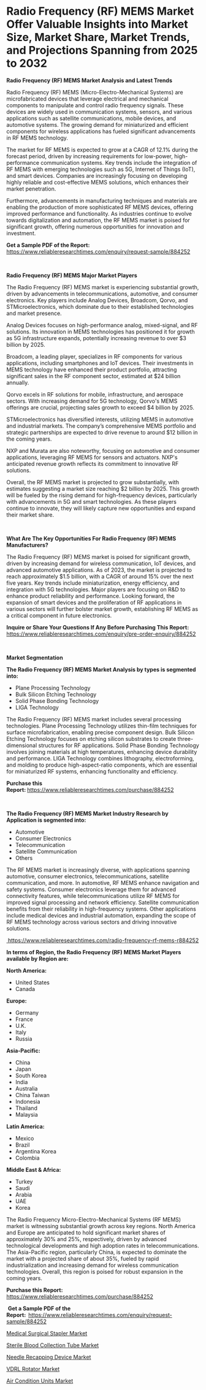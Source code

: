 <p><h1>Radio Frequency (RF) MEMS Market Offer Valuable Insights into Market Size, Market Share, Market Trends, and Projections Spanning from 2025 to 2032</h1></p><p><strong>Radio Frequency (RF) MEMS Market Analysis and Latest Trends</strong></p>
<p><p>Radio Frequency (RF) MEMS (Micro-Electro-Mechanical Systems) are microfabricated devices that leverage electrical and mechanical components to manipulate and control radio frequency signals. These devices are widely used in communication systems, sensors, and various applications such as satellite communications, mobile devices, and automotive systems. The growing demand for miniaturized and efficient components for wireless applications has fueled significant advancements in RF MEMS technology.</p><p>The market for RF MEMS is expected to grow at a CAGR of 12.1% during the forecast period, driven by increasing requirements for low-power, high-performance communication systems. Key trends include the integration of RF MEMS with emerging technologies such as 5G, Internet of Things (IoT), and smart devices. Companies are increasingly focusing on developing highly reliable and cost-effective MEMS solutions, which enhances their market penetration.</p><p>Furthermore, advancements in manufacturing techniques and materials are enabling the production of more sophisticated RF MEMS devices, offering improved performance and functionality. As industries continue to evolve towards digitalization and automation, the RF MEMS market is poised for significant growth, offering numerous opportunities for innovation and investment.</p></p>
<p><strong>Get a Sample PDF of the Report:&nbsp;</strong> <a href="https://www.reliableresearchtimes.com/enquiry/request-sample/884252?utm_campaign=3522&utm_medium=2&utm_source=Github&utm_content=ia&utm_term=11042025&utm_id=radio-frequency-rf-mems">https://www.reliableresearchtimes.com/enquiry/request-sample/884252</a></p>
<p>&nbsp;</p>
<p><strong>Radio Frequency (RF) MEMS Major Market Players</strong></p>
<p><p>The Radio Frequency (RF) MEMS market is experiencing substantial growth, driven by advancements in telecommunications, automotive, and consumer electronics. Key players include Analog Devices, Broadcom, Qorvo, and STMicroelectronics, which dominate due to their established technologies and market presence.</p><p>Analog Devices focuses on high-performance analog, mixed-signal, and RF solutions. Its innovation in MEMS technologies has positioned it for growth as 5G infrastructure expands, potentially increasing revenue to over $3 billion by 2025.</p><p>Broadcom, a leading player, specializes in RF components for various applications, including smartphones and IoT devices. Their investments in MEMS technology have enhanced their product portfolio, attracting significant sales in the RF component sector, estimated at $24 billion annually.</p><p>Qorvo excels in RF solutions for mobile, infrastructure, and aerospace sectors. With increasing demand for 5G technology, Qorvo's MEMS offerings are crucial, projecting sales growth to exceed $4 billion by 2025.</p><p>STMicroelectronics has diversified interests, utilizing MEMS in automotive and industrial markets. The company’s comprehensive MEMS portfolio and strategic partnerships are expected to drive revenue to around $12 billion in the coming years.</p><p>NXP and Murata are also noteworthy, focusing on automotive and consumer applications, leveraging RF MEMS for sensors and actuators. NXP's anticipated revenue growth reflects its commitment to innovative RF solutions.</p><p>Overall, the RF MEMS market is projected to grow substantially, with estimates suggesting a market size reaching $2 billion by 2025. This growth will be fueled by the rising demand for high-frequency devices, particularly with advancements in 5G and smart technologies. As these players continue to innovate, they will likely capture new opportunities and expand their market share.</p></p>
<p>&nbsp;</p>
<p><strong>What Are The Key Opportunities For Radio Frequency (RF) MEMS Manufacturers?</strong></p>
<p><p>The Radio Frequency (RF) MEMS market is poised for significant growth, driven by increasing demand for wireless communication, IoT devices, and advanced automotive applications. As of 2023, the market is projected to reach approximately $1.5 billion, with a CAGR of around 15% over the next five years. Key trends include miniaturization, energy efficiency, and integration with 5G technologies. Major players are focusing on R&D to enhance product reliability and performance. Looking forward, the expansion of smart devices and the proliferation of RF applications in various sectors will further bolster market growth, establishing RF MEMS as a critical component in future electronics.</p></p>
<p><strong>Inquire or Share Your Questions If Any Before Purchasing This Report:</strong> <a href="https://www.reliableresearchtimes.com/enquiry/pre-order-enquiry/884252?utm_campaign=3522&utm_medium=2&utm_source=Github&utm_content=ia&utm_term=11042025&utm_id=radio-frequency-rf-mems">https://www.reliableresearchtimes.com/enquiry/pre-order-enquiry/884252</a></p>
<p>&nbsp;</p>
<p><strong>Market Segmentation</strong></p>
<p><strong>The Radio Frequency (RF) MEMS Market Analysis by types is segmented into:</strong></p>
<p><ul><li>Plane Processing Technology</li><li>Bulk Silicon Etching Technology</li><li>Solid Phase Bonding Technology</li><li>LIGA Technology</li></ul></p>
<p><p>The Radio Frequency (RF) MEMS market includes several processing technologies. Plane Processing Technology utilizes thin-film techniques for surface microfabrication, enabling precise component design. Bulk Silicon Etching Technology focuses on etching silicon substrates to create three-dimensional structures for RF applications. Solid Phase Bonding Technology involves joining materials at high temperatures, enhancing device durability and performance. LIGA Technology combines lithography, electroforming, and molding to produce high-aspect-ratio components, which are essential for miniaturized RF systems, enhancing functionality and efficiency.</p></p>
<p><strong>Purchase this Report:&nbsp;</strong><a href="https://www.reliableresearchtimes.com/purchase/884252?utm_campaign=3522&utm_medium=2&utm_source=Github&utm_content=ia&utm_term=11042025&utm_id=radio-frequency-rf-mems">https://www.reliableresearchtimes.com/purchase/884252</a></p>
<p>&nbsp;</p>
<p><strong>The Radio Frequency (RF) MEMS Market Industry Research by Application is segmented into:</strong></p>
<p><ul><li>Automotive</li><li>Consumer Electronics</li><li>Telecommunication</li><li>Satellite Communication</li><li>Others</li></ul></p>
<p><p>The RF MEMS market is increasingly diverse, with applications spanning automotive, consumer electronics, telecommunications, satellite communication, and more. In automotive, RF MEMS enhance navigation and safety systems. Consumer electronics leverage them for advanced connectivity features, while telecommunications utilize RF MEMS for improved signal processing and network efficiency. Satellite communication benefits from their reliability in high-frequency systems. Other applications include medical devices and industrial automation, expanding the scope of RF MEMS technology across various sectors and driving innovative solutions.</p></p>
<p><a href="https://www.reliableresearchtimes.com/radio-frequency-rf-mems-r884252?utm_campaign=3522&utm_medium=2&utm_source=Github&utm_content=ia&utm_term=11042025&utm_id=radio-frequency-rf-mems">&nbsp;https://www.reliableresearchtimes.com/radio-frequency-rf-mems-r884252</a></p>
<p><strong>In terms of Region, the Radio Frequency (RF) MEMS Market Players available by Region are:</strong></p>
<p>
    <p> <strong> North America: </strong>
        <ul>
            <li>United States</li>
            <li>Canada</li>
        </ul>
        </p> 
    <p> <strong> Europe: </strong>
        <ul>
            <li>Germany</li>
            <li>France</li>
            <li>U.K.</li>
            <li>Italy</li>
            <li>Russia</li>
        </ul>
        </p> 
    <p> <strong> Asia-Pacific: </strong>
        <ul>
            <li>China</li>
            <li>Japan</li>
            <li>South Korea</li>
            <li>India</li>
            <li>Australia</li>
            <li>China Taiwan</li>
            <li>Indonesia</li>
            <li>Thailand</li>
            <li>Malaysia</li>
        </ul>
        </p> 
    <p> <strong> Latin America: </strong>
        <ul>
            <li>Mexico</li>
            <li>Brazil</li>
            <li>Argentina Korea</li>
            <li>Colombia</li>
        </ul>
        </p> 
    <p> <strong> Middle East & Africa: </strong>
        <ul>
            <li>Turkey</li>
            <li>Saudi</li>
            <li>Arabia</li>
            <li>UAE</li>
            <li>Korea</li>
        </ul>
    </p>
    </p>
<p><p>The Radio Frequency Micro-Electro-Mechanical Systems (RF MEMS) market is witnessing substantial growth across key regions. North America and Europe are anticipated to hold significant market shares of approximately 30% and 25%, respectively, driven by advanced technological developments and high adoption rates in telecommunications. The Asia-Pacific region, particularly China, is expected to dominate the market with a projected share of about 35%, fueled by rapid industrialization and increasing demand for wireless communication technologies. Overall, this region is poised for robust expansion in the coming years.</p></p>
<p><strong>Purchase this Report: </strong><a href="https://www.reliableresearchtimes.com/purchase/884252?utm_campaign=3522&utm_medium=2&utm_source=Github&utm_content=ia&utm_term=11042025&utm_id=radio-frequency-rf-mems">https://www.reliableresearchtimes.com/purchase/884252</a></p>
<p>&nbsp;<strong>Get a Sample PDF of the Report:&nbsp;&nbsp;</strong><a href="https://www.reliableresearchtimes.com/enquiry/request-sample/884252?utm_campaign=3522&utm_medium=2&utm_source=Github&utm_content=ia&utm_term=11042025&utm_id=radio-frequency-rf-mems">https://www.reliableresearchtimes.com/enquiry/request-sample/884252</a></p>
<p><strong></strong></p>
<p><p><a href="https://www.linkedin.com/pulse/medical-surgical-stapler-market-research-sales-establishments-nz54e?utm_campaign=3522&utm_medium=2&utm_source=Github&utm_content=ia&utm_term=11042025&utm_id=radio-frequency-rf-mems">Medical Surgical Stapler Market</a></p><p><a href="https://www.linkedin.com/pulse/strategic-forecast-sterile-blood-collection-tube-market-krpge?utm_campaign=3522&utm_medium=2&utm_source=Github&utm_content=ia&utm_term=11042025&utm_id=radio-frequency-rf-mems">Sterile Blood Collection Tube Market</a></p><p><a href="https://www.linkedin.com/pulse/providing-view-both-historical-trends-future-projections-needle-n4afe?utm_campaign=3522&utm_medium=2&utm_source=Github&utm_content=ia&utm_term=11042025&utm_id=radio-frequency-rf-mems">Needle Recapping Device Market</a></p><p><a href="https://www.linkedin.com/pulse/unlock-vital-data-vdrl-rotator-market-financial-summary-jw7ye?utm_campaign=3522&utm_medium=2&utm_source=Github&utm_content=ia&utm_term=11042025&utm_id=radio-frequency-rf-mems">VDRL Rotator Market</a></p><p><a href="https://github.com/elodielamto06/Market-Research-Report-List-1/blob/main/air-condition-units-market.md?utm_campaign=3522&utm_medium=2&utm_source=Github&utm_content=ia&utm_term=11042025&utm_id=radio-frequency-rf-mems">Air Condition Units Market</a></p></p>